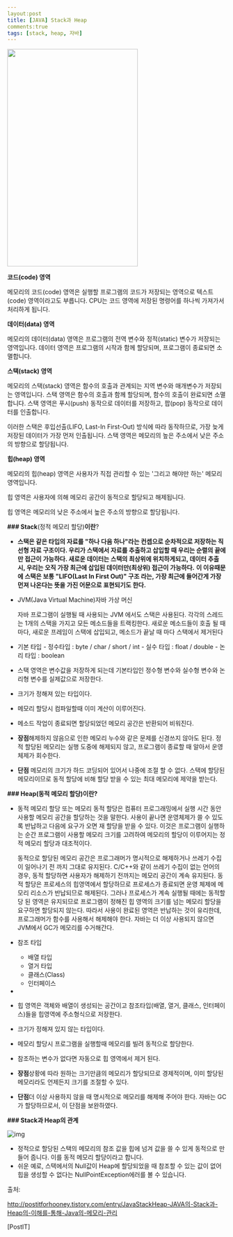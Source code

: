 ```yaml
---
layout:post
title: [JAVA] Stack과 Heap
comments:true
tags: [stack, heap, 자바]
---
```




<img src="/Users/jongwanlim/Library/Application Support/typora-user-images/image-20181205113322745.png" width="300px" height="500px" >

**코드(code) 영역**

메모리의 코드(code) 영역은 실행할 프로그램의 코드가 저장되는 영역으로 텍스트(code) 영역이라고도 부릅니다. CPU는 코드 영역에 저장된 명령어를 하나씩 가져가서 처리하게 됩니다.



**데이터(data) 영역**

메모리의 데이터(data) 영역은 프로그램의 전역 변수와 정적(static) 변수가 저장되는 영역입니다. 데이터 영역은 프로그램의 시작과 함께 할당되며, 프로그램이 종료되면 소멸합니다.



**스택(stack) 영역**

메모리의 스택(stack) 영역은 함수의 호출과 관계되는 지역 변수와 매개변수가 저장되는 영역입니다. 스택 영역은 함수의 호출과 함께 할당되며, 함수의 호출이 완료되면 소멸합니다. 스택 영역은 푸시(push) 동작으로 데이터를 저장하고, 팝(pop) 동작으로 데이터를 인출합니다. 

이러한 스택은 후입선출(LIFO, Last-In First-Out) 방식에 따라 동작하므로, 가장 늦게 저장된 데이터가 가장 먼저 인출됩니다. 스택 영역은 메모리의 높은 주소에서 낮은 주소의 방향으로 할당됩니다.



**힙(heap) 영역**

메모리의 힙(heap) 영역은 사용자가 직접 관리할 수 있는 '그리고 해야만 하는' 메모리 영역입니다.

힙 영역은 사용자에 의해 메모리 공간이 동적으로 할당되고 해제됩니다.

힙 영역은 메모리의 낮은 주소에서 높은 주소의 방향으로 할당됩니다.





**### Stack**(정적 메모리 할당)**이란**?



- **스택은 같은 타입의 자료를 "하나 다음 하나"라는 컨셉으로 순차적으로 저장하는 직선형 자료 구****조이다. 우리가 스택에서 자료를 추출하고 삽입할 때 우리는 순렬의 끝에만 접근이 가능하다. 새로운 데이터는 스택의 최상위에 위치하게되고, 데이터 추출시, 우리는 오직 가장 최근에 삽입된 데이터만(최상위) 접근이 가****능하다.** **이 이유때문에 스택은 보통 "LIFO(Last In First Out)" 구조 라는, 가장 최근에 들어간게 가장 먼져 나온다는 뜻을 가진 어문으로 표현되기도 한다.**

- JVM(Java Virtual Machine)자바 가상 머신

  자바 프로그램이 실행될 때 사용되는 JVM 에서도 스택은 사용된다. 각각의 스레드는 1개의 스택을 가지고 모든 메소드들을 트랙킹한다. 새로운 메소드들이 호출 될 때 마다, 새로운 프레임이 스택에 삽입되고, 메소드가 끝날 때 마다 스택에서 제거된다

- 기본 타입
  \- 정수타입 : byte / char / short / int
  \- 실수 타입 : float / double
  \- 논리 타입 : boolean

- 스택 영역은 변수값을 저장하게 되는데 기본타입인 정수형 변수와 실수형 변수와 논리형 변수를 실제값으로 저장한다.

- 크기가 정해져 있는 타입이다.

- 메모리 할당시 컴파일할때 이미 계산이 이루어진다.

- 메소드 작업이 종료되면 할당되었던 메모리 공간은 반환되어 비워진다.

- **장점**해제하지 않음으로 인한 메모리 누수와 같은 문제를 신경쓰지 않아도 된다. 정적 할당된 메모리는 실행 도중에 해제되지 않고, 프로그램이 종료할 때 알아서 운영 체제가 회수한다.

- **단점**
  메모리의 크기가 하드 코딩되어 있어서 나중에 조절 할 수 없다. 스택에 할당된 메모리이므로 동적 할당에 비해 할당 받을 수 있는 최대 메모리에 제약을 받는다.



**### Heap(동적 메모리 할당)이란?**



- 동적 메모리 할당 또는 메모리 동적 할당은 컴퓨터 프로그래밍에서 실행 시간 동안 사용할 메모리 공간을 할당하는 것을 말한다. 사용이 끝나면 운영체제가 쓸 수 있도록 반납하고 다음에 요구가 오면 재 할당을 받을 수 있다. 이것은 프로그램이 실행하는 순간 프로그램이 사용할 메모리 크기를 고려하여 메모리의 할당이 이루어지는 정적 메모리 할당과 대조적이다.

  동적으로 할당된 메모리 공간은 프로그래머가 명시적으로 해제하거나 쓰레기 수집이 일어나기 전 까지 그대로 유지된다. C/C++와 같이 쓰레기 수집이 없는 언어의 경우, 동적 할당하면 사용자가 해제하기 전까지는 메모리 공간이 계속 유지된다. 동적 할당은 프로세스의 힙영역에서 할당하므로 프로세스가 종료되면 운영 체제에 메모리 리소스가 반납되므로 해제된다. 그러나 프로세스가 계속 실행될 때에는 동적할당 된 영역은 유지되므로 프로그램이 정해진 힙 영역의 크기를 넘는 메모리 할당을 요구하면 할당되지 않는다. 따라서 사용이 완료된 영역은 반납하는 것이 유리한데, 프로그래머가 함수를 사용해서 해제해야 한다. 자바는 더 이상 사용되지 않으면 JVM에서 GC가 메모리를 수거해간다.

- 참조 타입
  - 배열 타입
  - 열거 타입
  - 클래스(Class)
  - 인터페이스

- 

- 힙 영역은 객체와 배열이 생성되는 공간이고 참조타입(배열, 열거, 클래스, 인터페이스)들을 힙영역에 주소형식으로 저장한다. 

- 크기가 정해져 있지 않는 타입이다.

- 메모리 할당시 프로그램을 실행할때 메모리를 빌려 동적으로 할당한다.

- 참조하는 변수가 없다면 자동으로 힙 영역에서 제거 된다.

- **장점**상황에 따라 원하는 크기만큼의 메모리가 할당되므로 경제적이며, 이미 할당된 메모리라도 언제든지 크기를 조절할 수 있다.

- **단점**더 이상 사용하지 않을 때 명시적으로 메모리를 해제해 주어야 한다. 자바는 GC가 할당하므로서, 이 단점을 보완하였다.







**### Stack과 Heap의 관계**



![img](https://t1.daumcdn.net/cfile/tistory/2458A349592E1C420F)



- 정적으로 할당된 스택의 메모리의 참조 값을 힙에 넘겨 값을 쓸 수 있게 동적으로 만들어 줍니다. 이를 동적 메모리 할당이라고 합니다.
- 쉬운 예로, 스택에서의 Null값이 Heap에 할당되었을 때 참조할 수 있는 값이 없어 힙을 생성할 수 없다는 NullPointException에러를 볼 수 있습니다.

출처: 

http://postitforhooney.tistory.com/entry/JavaStackHeap-JAVA의-Stack과-Heap의-이해를-통해-Java의-메모리-관리

 [PostIT]